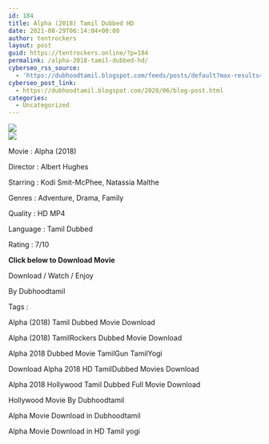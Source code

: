 ```yaml
---
id: 184
title: Alpha (2018) Tamil Dubbed HD
date: 2021-08-29T06:14:04+00:00
author: tentrockers
layout: post
guid: https://tentrockers.online/?p=184
permalink: /alpha-2018-tamil-dubbed-hd/
cyberseo_rss_source:
  - 'https://dubhoodtamil.blogspot.com/feeds/posts/default?max-results=150&start-index=301'
cyberseo_post_link:
  - https://dubhoodtamil.blogspot.com/2020/06/blog-post.html
categories:
  - Uncategorized
---
```

<div class="media_block">
  <img src="https://1.bp.blogspot.com/-sZ5rwU5J5ng/XtZoPAI8aDI/AAAAAAAABU4/1-wdZ018o5cHqNmlDFLFlxnOBUIu6V2TwCNcBGAsYHQ/s72-c/3gV7iH.jpg" class="media_thumbnail" />
</div>

<div>
  <img src="https://1.bp.blogspot.com/-sZ5rwU5J5ng/XtZoPAI8aDI/AAAAAAAABU4/1-wdZ018o5cHqNmlDFLFlxnOBUIu6V2TwCNcBGAsYHQ/s640/3gV7iH.jpg" class="ff-og-image-inserted" />
</div>

<span>Movie<span> </span>:<span> </span>Alpha (2018)</span>

<span>Director<span> </span>:<span> </span>Albert Hughes</span>

<span>Starring<span> </span>:<span> </span>Kodi Smit-McPhee, Natassia Malthe</span>

<span>Genres<span> </span>:<span> </span>Adventure, Drama, Family</span>

<span>Quality<span> </span>:<span> </span>HD MP4</span>

<span>Language<span> </span>:<span> </span>Tamil Dubbed</span>

<span>Rating<span> </span>:<span> </span>7/10</span>

<span><b>Click below to Download Movie</b></span>

<span>Download / Watch / Enjoy&nbsp;</span>

<span>By Dubhoodtamil</span>

<span>Tags :</span>

<span>Alpha (2018) Tamil Dubbed Movie Download</span>

<span>Alpha (2018) TamilRockers&nbsp;</span><span>Dubbed Movie&nbsp;</span><span>Download</span>

<span>Alpha 2018 Dubbed Movie TamilGun TamilYogi</span>

<span>Download Alpha 2018 HD TamilDubbed Movies Download</span>

<span>Alpha 2018 Hollywood Tamil Dubbed Full Movie Download&nbsp;</span>

<span>Hollywood Movie By Dubhoodtamil</span>

<span>Alpha Movie Download in Dubhoodtamil</span>

<span>Alpha Movie Download in HD Tamil yogi</span>